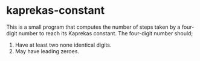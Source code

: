 # kaprekas-constant
This is a small program that computes the number of steps taken by a four-digit number to reach its Kaprekas constant.
The four-digit number should;
  1. Have at least two none identical digits.
  2. May have leading zeroes.
